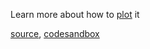 Learn more about how to [plot](http://stockcharts.com/school/doku.php?id=chart_school:technical_indicators:parabolic_sar) it

[source](https://github.com/kossidts/react-stockcharts/blob/master/docs/lib/charts/CandleStickChartWithSAR.js), [codesandbox](https://codesandbox.io/s/github/rrag/react-stockcharts-examples2/tree/master/examples/CandleStickChartWithSAR)
